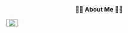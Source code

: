 <h3 align="center"><b>👩‍💻 About Me 👩‍💻</b></h3>  
<a align="center" href="https://www.github.com/soominsohn">
    <button id="heartButton"><img src="http://clickme.today:8080/test1/justImage"/></button>
</a>
<!-- <h4 align="center"><b>Happiness Driven Development</b></h4>  -->
<!-- <p align="center"> -->
<!--   <img src="https://user-images.githubusercontent.com/83059234/224373135-1d442617-ce55-4f22-9de4-b46118185cd5.gif"/> -->
<!--   <img src="https://user-images.githubusercontent.com/83059234/224372184-d43ac064-dff5-42e7-b976-529a8bd4e678.gif"/> -->
<!-- ![Spongebob Patrick Happy Dance](https://user-images.githubusercontent.com/83059234/224372184-d43ac064-dff5-42e7-b976-529a8bd4e678.gif) -->
  </p>


  
  
<!-- ![Spongebob Rave Dance Party](https://user-images.githubusercontent.com/83059234/224373135-1d442617-ce55-4f22-9de4-b46118185cd5.gif) -->
